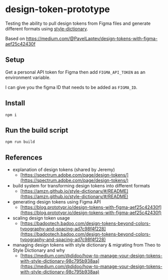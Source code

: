 # design-token-prototype
Testing the ability to pull design tokens from Figma files and generate different formats using [style-dictionary](https://github.com/amzn/style-dictionary).

Based on https://medium.com/@PavelLaptev/design-tokens-with-figma-aef25c42430f

## Setup
Get a personal API token for Figma then add `FIGMA_API_TOKEN` as an environment variable.

I can give you the figma ID that needs to be added as `FIGMA_ID`.

## Install
```
npm i
```

## Run the build script
```
npm run build
```

## References

- explanation of design tokens (shared by Jeremy)
    - [https://spectrum.adobe.com/page/design-tokens/](https://spectrum.adobe.com/page/design-tokens/)
- build system for transforming design tokens into different formats
    - [https://amzn.github.io/style-dictionary/#/README](https://amzn.github.io/style-dictionary/#/README)
- generating design tokens using Figma API
    - [https://blog.prototypr.io/design-tokens-with-figma-aef25c42430f](https://blog.prototypr.io/design-tokens-with-figma-aef25c42430f)
- scaling design token usage
    - [https://badootech.badoo.com/design-tokens-beyond-colors-typography-and-spacing-ad7c98f4f228](https://badootech.badoo.com/design-tokens-beyond-colors-typography-and-spacing-ad7c98f4f228)
- managing design tokens with style dictionary & migrating from Theo to Style Dictionary and why
    - [https://medium.com/@didoo/how-to-manage-your-design-tokens-with-style-dictionary-98c795b938aa](https://medium.com/@didoo/how-to-manage-your-design-tokens-with-style-dictionary-98c795b938aa)
